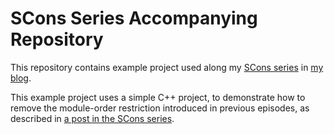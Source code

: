 # SCons Series Accompanying Repository

This repository contains example project used along my [SCons series](http://www.ostricher.com/tag/scons/) in [my blog](http://www.ostricher.com/).

This example project uses a simple C++ project, to demonstrate how to remove the module-order restriction introduced in previous episodes, as described in [a post in the SCons series](http://www.ostricher.com/2014/12/scons-two-pass-strategy).
